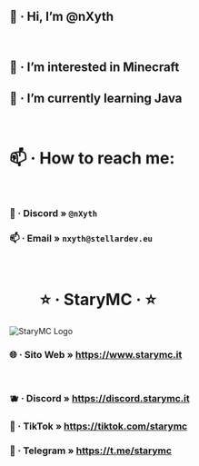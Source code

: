 ## 👋 · Hi, I’m @nXyth
‎ 
## 👀 · I’m interested in Minecraft
## 🌱 · I’m currently learning Java
‎ 
# 📫 · How to reach me:
‎ 
### 🔵 · Discord »       `@nXyth`
### 📫 ·  Email  » `nxyth@stellardev.eu`
‎ ‎ 
# ‎ ‎ ‎ ‎ ‎‎ ‎  ‎‎  ‎ ⭐ · StaryMC · ⭐
![StaryMC Logo](https://media.discordapp.net/attachments/1197589839466475521/1206316335550955580/starylogo.jpg?ex=6652e062&is=66518ee2&hm=67f5fa6572563a6b3aed7cb32c6067b88f9e53f57c4674fd24677dd6455c4e3c)
### 🌐 · Sito Web » **https://www.starymc.it**
‎ 
### 🫐 · Discord  » **https://discord.starymc.it**
### 🍇 · TikTok   » **https://tiktok.com/starymc**
### 🧊 · Telegram » **https://t.me/starymc**
